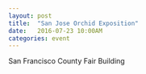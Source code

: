 ```yaml
---
layout: post
title:  "San Jose Orchid Exposition"
date:   2016-07-23 10:00AM
categories: event
---
```


San Francisco County Fair Building
